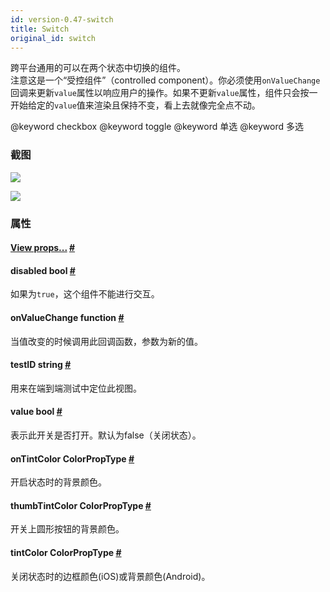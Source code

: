 ```yaml
---
id: version-0.47-switch
title: Switch
original_id: switch
---
```


跨平台通用的可以在两个状态中切换的组件。  
注意这是一个“受控组件”（controlled component）。你必须使用`onValueChange`回调来更新`value`属性以响应用户的操作。如果不更新`value`属性，组件只会按一开始给定的`value`值来渲染且保持不变，看上去就像完全点不动。  

@keyword checkbox @keyword toggle @keyword 单选 @keyword 多选

### 截图
![](/img/components/switchandroid.png)

![](/img/components/switchios.png)

### 属性

<div class="props">
	<div class="prop">
		<h4 class="propTitle"><a class="anchor" name="view"></a><a href="view.html#props">View props...</a> <a class="hash-link" href="#view">#</a></h4>
	</div>
	<div class="prop">
		<h4 class="propTitle"><a class="anchor" name="disabled"></a>disabled <span class="propType">bool</span> <a class="hash-link" href="#disabled">#</a></h4>
		<div>
			<p>如果为<code>true</code>，这个组件不能进行交互。</p>
		</div>
	</div>
	<div class="prop">
		<h4 class="propTitle"><a class="anchor" name="onvaluechange"></a>onValueChange <span class="propType">function</span> <a class="hash-link" href="#onvaluechange">#</a></h4>
		<div>
			<p>当值改变的时候调用此回调函数，参数为新的值。</p>
		</div>
	</div>
	<div class="prop">
		<h4 class="propTitle"><a class="anchor" name="testid"></a>testID <span class="propType">string</span> <a class="hash-link" href="#testid">#</a></h4>
		<div>
			<p>用来在端到端测试中定位此视图。</p>
		</div>
	</div>
	<div class="prop">
		<h4 class="propTitle"><a class="anchor" name="value"></a>value <span class="propType">bool</span> <a class="hash-link" href="#value">#</a></h4>
		<div>
			<p>表示此开关是否打开。默认为false（关闭状态）。</p>
		</div>
	</div>
	<div class="prop">
		<h4 class="propTitle"><a class="anchor" name="ontintcolor"></a>onTintColor <span class="propType">ColorPropType</span> <a class="hash-link" href="#ontintcolor">#</a></h4>
		<div><p>开启状态时的背景颜色。</p></div>
	</div>
	<div class="prop">
		<h4 class="propTitle"><a class="anchor" name="thumbtintcolor"></a>thumbTintColor <span class="propType">ColorPropType</span> <a class="hash-link" href="#thumbtintcolor">#</a></h4>
		<div><p>开关上圆形按钮的背景颜色。</p></div>
	</div>
	<div class="prop">
		<h4 class="propTitle"><a class="anchor" name="tintcolor"></a>tintColor <span class="propType">ColorPropType</span> <a class="hash-link" href="#tintcolor">#</a></h4>
		<div><p>关闭状态时的边框颜色(iOS)或背景颜色(Android)。</p></div>
	</div>
</div>

